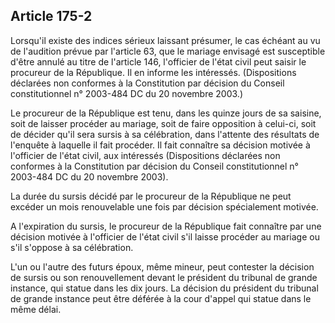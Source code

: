 Article 175-2
----
Lorsqu'il existe des indices sérieux laissant présumer, le cas échéant au vu de
l'audition prévue par l'article 63, que le mariage envisagé est susceptible
d'être annulé au titre de l'article 146, l'officier de l'état civil peut saisir
le procureur de la République. Il en informe les intéressés. (Dispositions
déclarées non conformes à la Constitution par décision du Conseil
constitutionnel n° 2003-484 DC du 20 novembre 2003.)

Le procureur de la République est tenu, dans les quinze jours de sa saisine,
soit de laisser procéder au mariage, soit de faire opposition à celui-ci, soit
de décider qu'il sera sursis à sa célébration, dans l'attente des résultats de
l'enquête à laquelle il fait procéder. Il fait connaître sa décision motivée à
l'officier de l'état civil, aux intéressés (Dispositions déclarées non conformes
à la Constitution par décision du Conseil constitutionnel n° 2003-484 DC du 20
novembre 2003).

La durée du sursis décidé par le procureur de la République ne peut excéder un
mois renouvelable une fois par décision spécialement motivée.

A l'expiration du sursis, le procureur de la République fait connaître par une
décision motivée à l'officier de l'état civil s'il laisse procéder au mariage ou
s'il s'oppose à sa célébration.

L'un ou l'autre des futurs époux, même mineur, peut contester la décision de
sursis ou son renouvellement devant le président du tribunal de grande instance,
qui statue dans les dix jours. La décision du président du tribunal de grande
instance peut être déférée à la cour d'appel qui statue dans le même délai.
